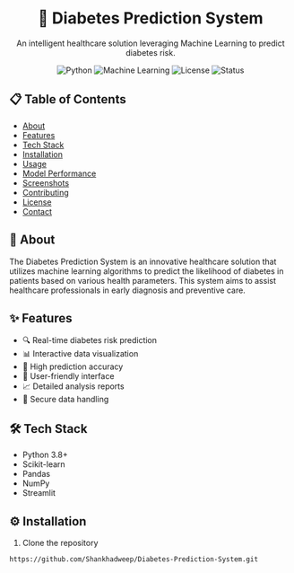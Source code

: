 <div align="center">
  <h1>🏥 Diabetes Prediction System</h1>
  <p>An intelligent healthcare solution leveraging Machine Learning to predict diabetes risk.</p>
  
  ![Python](https://img.shields.io/badge/Python-3.8%2B-blue)
  ![Machine Learning](https://img.shields.io/badge/Machine%20Learning-Sklearn-orange)
  ![License](https://img.shields.io/badge/License-MIT-green)
  ![Status](https://img.shields.io/badge/Status-Active-brightgreen)
</div>

## 📋 Table of Contents
- [About](#about)
- [Features](#features)
- [Tech Stack](#tech-stack)
- [Installation](#installation)
- [Usage](#usage)
- [Model Performance](#model-performance)
- [Screenshots](#screenshots)
- [Contributing](#contributing)
- [License](#license)
- [Contact](#contact)

## 🎯 About <a name="about"></a>
The Diabetes Prediction System is an innovative healthcare solution that utilizes machine learning algorithms to predict the likelihood of diabetes in patients based on various health parameters. This system aims to assist healthcare professionals in early diagnosis and preventive care.

## ✨ Features <a name="features"></a>
- 🔍 Real-time diabetes risk prediction
- 📊 Interactive data visualization
- 🎯 High prediction accuracy
- 📱 User-friendly interface
- 📈 Detailed analysis reports
- 🔐 Secure data handling

## 🛠️ Tech Stack <a name="tech-stack"></a>
- Python 3.8+
- Scikit-learn
- Pandas
- NumPy
- Streamlit

## ⚙️ Installation <a name="installation"></a>
1. Clone the repository
```bash
https://github.com/Shankhadweep/Diabetes-Prediction-System.git
